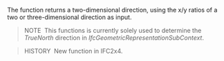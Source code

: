 ﻿The function returns a two-dimensional direction, using the x/y ratios of a two or three-dimensional direction as input.

> NOTE&nbsp; This functions is currently solely used to determine the _TrueNorth_ direction in _IfcGeometricRepresentationSubContext_.

> HISTORY&nbsp; New function in IFC2x4.